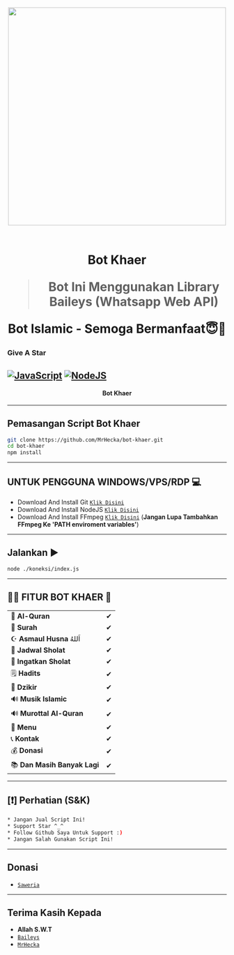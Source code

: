 <h1 align="center">

<img width="500" src="https://telegra.ph/file/b804c11a0d28eddf0f05e.png">

<br> Bot Khaer
 
 > Bot Ini Menggunakan Library Baileys (Whatsapp Web API)
 
 Bot Islamic - Semoga Bermanfaat😇🙏

### Give A Star

## [![JavaScript](https://img.shields.io/badge/JavaScript-d6cc0f?style=for-the-badge&logo=javascript&logoColor=white)](https://javascript.com) [![NodeJS](https://img.shields.io/badge/Node.js-43853D?style=for-the-badge&logo=node.js&logoColor=white)](https://nodejs.org/)
 
</h1>
<h4 align="center">Bot Khaer</h4>

---------

## Pemasangan Script Bot Khaer
```bash
git clone https://github.com/MrHecka/bot-khaer.git
cd bot-khaer
npm install
```

---------

## UNTUK PENGGUNA WINDOWS/VPS/RDP 💻

* Download And Install Git [`Klik Disini`](https://git-scm.com/downloads)
* Download And Install NodeJS [`Klik Disini`](https://nodejs.org/en/download)
* Download And Install FFmpeg [`Klik Disini`](https://ffmpeg.org/download.html) (**Jangan Lupa Tambahkan FFmpeg Ke 'PATH enviroment variables'**)

---------

## Jalankan ▶

```bash
node ./koneksi/index.js
```

---------

## 👳‍♀️ FITUR BOT KHAER 🧕 ##

|                                                               |   |
|---------------------------------------------------------------|---|
| 📖 **Al-Quran**                                               | ✔ |
| 📜 **Surah**                                                  | ✔ |
| ☪ **Asmaul Husna** اَللهُ                                          | ✔ |
| 🧎 **Jadwal Sholat**                                           | ✔ |
| 🔔 **Ingatkan Sholat**                                        | ✔ |
| 🗒 **Hadits**                                                  | ✔ |
| 🤲 **Dzikir**                                                 | ✔ |
| 🔊 **Musik Islamic**                                          | ✔ |
| 🔊 **Murottal Al-Quran**                                      | ✔ |
| 📓 **Menu**                                                   | ✔ |
| 📞 **Kontak**                                                 | ✔ |
| 💰 **Donasi**                                                 | ✔ |
| 📚 **Dan Masih Banyak Lagi**                                  | ✔ |

---------

## [❗] Perhatian (S&K)
```bash
* Jangan Jual Script Ini!
* Support Star ^_^
* Follow Github Saya Untuk Support :)
* Jangan Salah Gunakan Script Ini!
```

---------

## Donasi
* [`Saweria`](https://saweria.co/MrHecka)

---------

## Terima Kasih Kepada
* **Allah S.W.T**
* [`Baileys`](https://github.com/WhiskeySockets/Baileys)
* [`MrHecka`](https://github.com/MrHecka)
